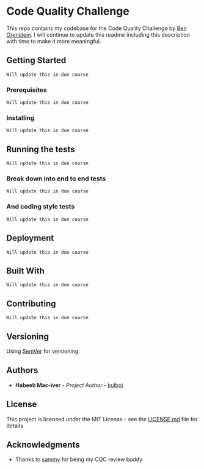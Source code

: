 # Code Quality Challenge

This repo contains my codebase for the Code Quality Challenge by [Ben Orenstein](https://github.com/r00k). I will continue to update this readme including this description with time to make it more meaningful. 

## Getting Started

```
Will update this in due course
```

### Prerequisites

```
Will update this in due course
```

### Installing

```
Will update this in due course
```

## Running the tests

```
Will update this in due course
```

### Break down into end to end tests

```
Will update this in due course
```

### And coding style tests

```
Will update this in due course
```

## Deployment

```
Will update this in due course
```

## Built With

```
Will update this in due course
```

## Contributing

```
Will update this in due course
```

## Versioning

Using [SemVer](http://semver.org/) for versioning.

## Authors

* **Habeeb Mac-iver** - *Project Author* - [kulboi](https://github.com/Kulboi)

## License

This project is licensed under the MIT License - see the [LICENSE.md](LICENSE.md) file for details

## Acknowledgments

* Thanks to [sammy](https://github.com/samie820) for being my CQC review buddy
